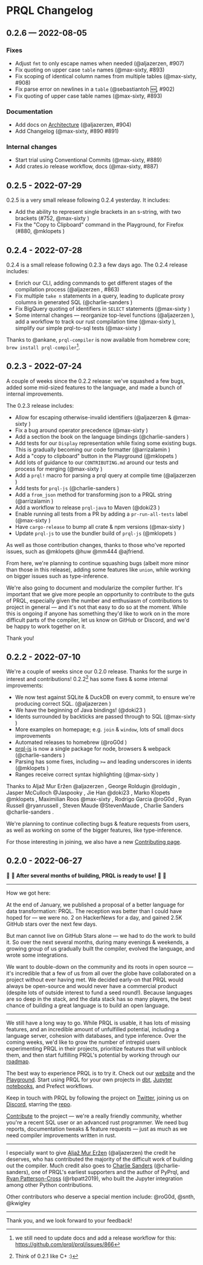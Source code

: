 # PRQL Changelog

## 0.2.6 — 2022-08-05

### Fixes

- Adjust `fmt` to only escape names when needed (@aljazerzen, #907)
- Fix quoting on upper case `table` names (@max-sixty, #893)
- Fix scoping of identical column names from multiple tables (@max-sixty, #908)
- Fix parse error on newlines in a `table` (@sebastiantoh 🆕, #902)
- Fix quoting of upper case table names (@max-sixty, #893)

### Documentation

- Add docs on [Architecture](prql-compiler/ARCHITECTURE.md) (@aljazerzen, #904)
- Add Changelog (@max-sixty, #890 #891)

### Internal changes

- Start trial using Conventional Commits (@max-sixty, #889)
- Add crates.io release workflow, docs (@max-sixty, #887)

## 0.2.5 - 2022-07-29

0.2.5 is a very small release following 0.2.4 yesterday. It includes:

- Add the ability to represent single brackets in an s-string, with two brackets (#752, @max-sixty )
- Fix the "Copy to Clipboard" command in the Playground, for Firefox (#880,
  @mklopets )

## 0.2.4 - 2022-07-28

0.2.4 is a small release following 0.2.3 a few days ago. The 0.2.4 release includes:

- Enrich our CLI, adding commands to get different stages of the compilation process (@aljazerzen , #863)
- Fix multiple `take n` statements in a query, leading to duplicate proxy columns in generated SQL (@charlie-sanders )
- Fix BigQuery quoting of identifiers in `SELECT` statements (@max-sixty )
- Some internal changes — reorganize top-level functions (@aljazerzen ), add a workflow to track our rust compilation time (@max-sixty ), simplify our simple prql-to-sql tests (@max-sixty )

Thanks to @ankane, `prql-compiler` is now available from homebrew core; `brew install prql-compiler`[^2].

[^2]: we still need to update docs and add a release workflow for this: <https://github.com/prql/prql/issues/866>

## 0.2.3 - 2022-07-24

A couple of weeks since the 0.2.2 release: we've squashed a few bugs, added some mid-sized features to the language, and made a bunch of internal improvements.

The 0.2.3 release includes:

- Allow for escaping otherwise-invalid identifiers (@aljazerzen & @max-sixty )
- Fix a bug around operator precedence (@max-sixty )
- Add a section the book on the language bindings (@charlie-sanders )
- Add tests for our `Display` representation while fixing some existing bugs. This is gradually becoming our code formatter (@arrizalamin )
- Add a "copy to clipboard" button in the Playground (@mklopets )
- Add lots of guidance to our `CONTRIBUTING.md` around our tests and process for merging (@max-sixty )
- Add a `prql!` macro for parsing a prql query at compile time (@aljazerzen )
- Add tests for `prql-js` (@charlie-sanders )
- Add a `from_json` method for transforming json to a PRQL string (@arrizalamin )
- Add a workflow to release `prql-java` to Maven (@doki23 )
- Enable running all tests from a PR by adding a `pr-run-all-tests` label (@max-sixty )
- Have `cargo-release` to bump all crate & npm versions (@max-sixty )
- Update `prql-js` to use the bundler build of `prql-js` (@mklopets )

As well as those contribution changes, thanks to those who've reported issues, such as @mklopets @huw @mm444 @ajfriend.

From here, we're planning to continue squashing bugs (albeit more minor than those in this release), adding some features like `union`, while working on bigger issues such as type-inference.

We're also going to document and modularize the compiler further. It's important that we give more people an opportunity to contribute to the guts of PRQL, especially given the number and enthusiasm of contributions to project in general — and it's not that easy to do so at the moment. While this is ongoing if anyone has something they'd like to work on in the more difficult parts of the compiler, let us know on GitHub or Discord, and we'd be happy to work together on it.

Thank you!

## 0.2.2 - 2022-07-10

We're a couple of weeks since our 0.2.0 release. Thanks for the surge in interest and contributions! 0.2.2[^1] has some fixes & some internal improvements:

- We now test against SQLite & DuckDB on every commit, to ensure we're producing correct SQL. (@aljazerzen )
- We have the beginning of Java bindings! (@doki23 )
- Idents surrounded by backticks are passed through to SQL (@max-sixty )
- More examples on homepage; e.g. `join` & `window`, lots of small docs improvements
- Automated releases to homebrew (@roG0d )
- [prql-js](https://github.com/prql/prql/tree/main/prql-js) is now a single package for node, browsers & webpack (@charlie-sanders )
- Parsing has some fixes, including `>=` and leading underscores in idents (@mklopets )
- Ranges receive correct syntax highlighting (@max-sixty )

Thanks to Aljaž Mur Eržen @aljazerzen , George Roldugin @roldugin , Jasper McCulloch @Jaspooky , Jie Han @doki23 , Marko Klopets @mklopets , Maximilian Roos @max-sixty , Rodrigo Garcia @roG0d , Ryan Russell @ryanrussell , Steven Maude @StevenMaude , Charlie Sanders @charlie-sanders .

We're planning to continue collecting bugs & feature requests from users, as well as working on some of the bigger features, like type-inference.

For those interesting in joining, we also have a new [Contributing page](https://github.com/prql/prql/blob/main/CONTRIBUTING.md).

[^1]: Think of 0.2.1 like C+ :)

## 0.2.0 - 2022-06-27

🎉 🎉 **After several months of building, PRQL is ready to use!** 🎉 🎉

---

How we got here:

At the end of January, we published a proposal of a better language for data transformation: PRQL. The reception was better than I could have hoped for — we were no. 2 on HackerNews for a day, and gained 2.5K GitHub stars over the next few days.

But man cannot live on GitHub Stars alone — we had to do the work to build it. So over the next several months, during many evenings & weekends, a growing group of us gradually built the compiler, evolved the language, and wrote some integrations.

We want to double-down on the community and its roots in open source — it's incredible that a few of us from all over the globe have collaborated on a project without ever having met. We decided early-on that PRQL would always be open-source and would never have a commercial product (despite lots of outside interest to fund a seed round!). Because languages are so deep in the stack, and the data stack has so many players, the best chance of building a great language is to build an open language.

---

We still have a long way to go. While PRQL is usable, it has lots of missing features, and an incredible amount of unfulfilled potential, including a language server, cohesion with databases, and type inference. Over the coming weeks, we'd like to grow the number of intrepid users experimenting PRQL in their projects, prioritize features that will unblock them, and then start fulfilling PRQL's potential by working through our [roadmap](https://prql-lang.org/roadmap/).

The best way to experience PRQL is to try it. Check out our [website](https://prql-lang.org) and the [Playground](https://prql-lang.org/playground). Start using PRQL for your own projects in [dbt](https://github.com/prql/dbt-prql), [Jupyter notebooks](https://pyprql.readthedocs.io/en/latest/magic_readme.html), and Prefect workflows.

Keep in touch with PRQL by following the project on [Twitter](https://twitter.com/prql_lang), joining us on [Discord](https://discord.gg/eQcfaCmsNc), starring the [repo](https://github.com/prql/prql).

[Contribute](https://github.com/prql/prql/blob/main/CONTRIBUTING.md) to the project — we're a really friendly community, whether you're a recent SQL user or an advanced rust programmer. We need bug reports, documentation tweaks & feature requests — just as much as we need compiler improvements written in rust.

---

I especially want to give [Aljaž Mur Eržen](https://github.com/aljazerzen) (@aljazerzen) the credit he deserves, who has contributed the majority of the difficult work of building out the compiler. Much credit also goes to [Charlie Sanders](https://github.com/charlie-sanders) (@charlie-sanders), one of PRQL's earliest supporters and the author of PyPrql, and [Ryan Patterson-Cross](https://github.com/orgs/prql/people/rbpatt2019) (@rbpatt2019), who built the Jupyter integration among other Python contributions.

Other contributors who deserve a special mention include: @roG0d, @snth, @kwigley

---

Thank you, and we look forward to your feedback!
